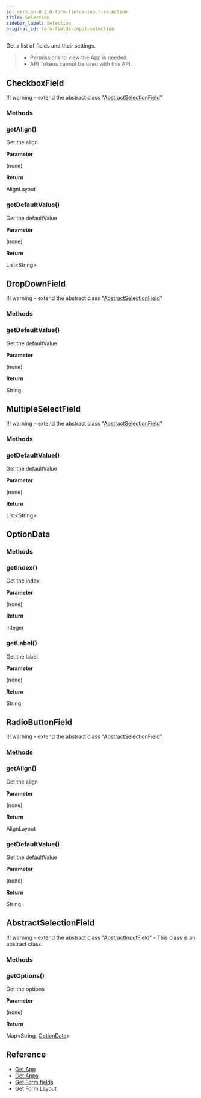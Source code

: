 ```yaml
---
id: version-0.2.0-form-fields-input-selection
title: Selection
sidebar_label: Selection
original_id: form-fields-input-selection
---
```


Get a list of fields and their settings.

>- Permissions to view the App is needed.
>- API Tokens cannot be used with this API.

## CheckboxField

!!! warning
    - extend the abstract class  "[AbstractSelectionField](#abstractselectionfield)"

### Methods

### getAlign()

Get the align

**Parameter**

(none)

**Return**

AlignLayout

### getDefaultValue()

Get the defaultValue

**Parameter**

(none)

**Return**

List<String\>

## DropDownField

!!! warning
    - extend the abstract class  "[AbstractSelectionField](#abstractselectionfield)"

### Methods

### getDefaultValue()

Get the defaultValue

**Parameter**

(none)

**Return**

String

## MultipleSelectField

!!! warning
    - extend the abstract class  "[AbstractSelectionField](#abstractselectionfield)"

### Methods

### getDefaultValue()

Get the defaultValue

**Parameter**

(none)

**Return**

List<String\>

## OptionData

### Methods

### getIndex()

Get the index

**Parameter**

(none)

**Return**

Integer

### getLabel()

Get the label

**Parameter**

(none)

**Return**

String

## RadioButtonField

!!! warning
    - extend the abstract class  "[AbstractSelectionField](#abstractselectionfield)"

### Methods

### getAlign()

Get the align

**Parameter**

(none)

**Return**

AlignLayout

### getDefaultValue()

Get the defaultValue

**Parameter**

(none)

**Return**

String

## AbstractSelectionField

!!! warning
    - extend the abstract class "[AbstractInputField](./form-fields-input/#abstractinputfield)"
    - This class is an abstract class.

### Methods

### getOptions()

Get the options

**Parameter**

(none)

**Return**

Map<String, [OptionData](#optiondata)\>

## Reference

- [Get App](https://developer.kintone.io/hc/en-us/articles/212494888)
- [Get Apps](https://developer.kintone.io/hc/en-us/articles/115005336727)
- [Get Form fields](https://developer.kintone.io/hc/en-us/articles/115005509288)
- [Get Form Layout](https://developer.kintone.io/hc/en-us/articles/115005509068)